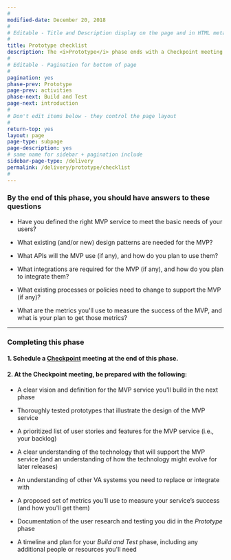 ```yaml
---
#
modified-date: December 20, 2018
#
# Editable - Title and Description display on the page and in HTML meta tags
#
title: Prototype checklist
description: The <i>Prototype</i> phase ends with a Checkpoint meeting to confirm your team is ready to move on the <i>Build and Test</i> phase.
#
# Editable - Pagination for bottom of page
#
pagination: yes
phase-prev: Prototype
page-prev: activities
phase-next: Build and Test
page-next: introduction
#
# Don't edit items below - they control the page layout
#
return-top: yes
layout: page
page-type: subpage
page-description: yes
# same name for sidebar + pagination include
sidebar-page-type: /delivery
permalink: /delivery/prototype/checklist
#
---
```


### By the end of this phase, you should have answers to these questions


<div class="bullet-checkmark" markdown="1">

* Have you defined the right MVP service to meet the basic needs of your users?

* What existing (and/or new) design patterns are needed for the MVP?

* What APIs will the MVP use (if any), and how do you plan to use them?

* What integrations are required for the MVP (if any), and how do you plan to integrate them?

* What existing processes or policies need to change to support the MVP (if any)?

* What are the metrics you'll use to measure the success of the MVP, and what is your plan to get those metrics?


</div>

<hr>

### Completing this phase

#### 1. Schedule a [Checkpoint]({{site.baseurl}}/resources/more/checkpoint) meeting at the end of this phase.

#### 2. At the Checkpoint meeting, be prepared with the following:


<div class="bullet-checkmark" markdown="1">

* A clear vision and definition for the MVP service you'll build in the next phase

* Thoroughly tested prototypes that illustrate the design of the MVP service

* A prioritized list of user stories and features for the MVP service (i.e., your backlog)

* A clear understanding of the technology that will support the MVP service (and an understanding of how the technology might evolve for later releases)

* An understanding of other VA systems you need to replace or integrate with

* A proposed set of metrics you'll use to measure your service’s success (and how you'll get them)

* Documentation of the user research and testing you did in the *Prototype* phase

* A timeline and plan for your *Build and Test* phase, including any additional people or resources you'll need

</div>
<br/>
